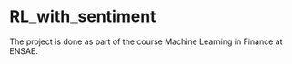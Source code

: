 # RL_with_sentiment
The project is done as part of the course Machine Learning in Finance at ENSAE.

